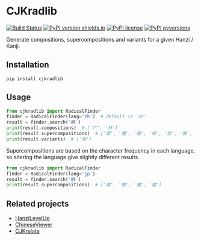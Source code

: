 # CJKradlib

[![Build Status](https://travis-ci.org/patarapolw/cjkradlib.svg?branch=master)](https://travis-ci.org/patarapolw/cjkradlib)
[![PyPI version shields.io](https://img.shields.io/pypi/v/cjkradlib.svg)](https://pypi.python.org/pypi/cjkradlib/)
[![PyPI license](https://img.shields.io/pypi/l/cjkradlib.svg)](https://pypi.python.org/pypi/cjkradlib/)
[![PyPI pyversions](https://img.shields.io/pypi/pyversions/cjkradlib.svg)](https://pypi.python.org/pypi/cjkradlib/)

Generate compositions, supercompositions and variants for a given Hanzi / Kanji.

## Installation

```commandline
pip install cjkradlib
```

## Usage

```python
from cjkradlib import RadicalFinder
finder = RadicalFinder(lang='zh')  # default is 'zh'
result = finder.search('麻')
print(result.compositions)  # ['广', '林']
print(result.supercompositions)  # ['摩', '魔', '磨', '嘛', '麽', '靡', '糜', '麾']
print(result.variants)  # ['菻']
```

Supercompositions are based on the character frequency in each language, so altering the language give slightly different results.

```python
from cjkradlib import RadicalFinder
finder = RadicalFinder(lang='jp')
result = finder.search('麻')
print(result.supercompositions)  # ['摩', '磨', '魔', '麿']
```

## Related projects

- [HanziLevelUp](https://github.com/patarapolw/HanziLevelUp)
- [ChineseViewer](https://github.com/patarapolw/ChineseViewer)
- [CJKrelate](https://github.com/patarapolw/CJKrelate)

